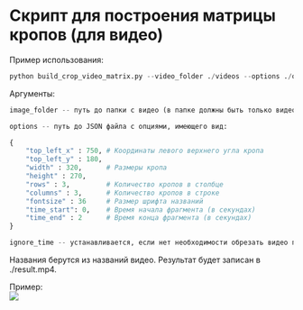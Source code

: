 # Скрипт для построения матрицы кропов (для видео)
Пример использования: 
``` python
python build_crop_video_matrix.py --video_folder ./videos --options ./options.json --ignore_time
```
Аргументы:
``` python
image_folder -- путь до папки с видео (в папке должны быть только видео)

options -- путь до JSON файла с опциями, имеющего вид:

{
    "top_left_x" : 750, # Координаты левого верхнего угла кропа
    "top_left_y" : 180,
    "width" : 320,      # Размеры кропа
    "height" : 270,
    "rows" : 3,         # Количество кропов в столбце
    "columns" : 3,      # Количество кропов в строке
    "fontsize" : 36     # Размер шрифта названий
    "time_start": 0,    # Время начала фрагмента (в секундах)
    "time_end" : 2      # Время конца фрагмента (в секундах)
}

ignore_time -- устанавливается, если нет необходимости обрезать видео по времени
```

Названия берутся из названий видео.
Результат будет записан в ./result.mp4.

Пример:<br>
<img src="./example.mp4" type="video/mp4"/>